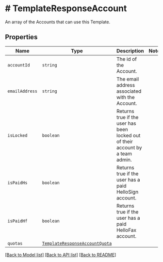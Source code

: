 # # TemplateResponseAccount

An array of the Accounts that can use this Template.

## Properties

Name | Type | Description | Notes
------------ | ------------- | ------------- | -------------
| `accountId` | ```string``` |  The id of the Account.  |  |
| `emailAddress` | ```string``` |  The email address associated with the Account.  |  |
| `isLocked` | ```boolean``` |  Returns true if the user has been locked out of their account by a team admin.  |  |
| `isPaidHs` | ```boolean``` |  Returns true if the user has a paid HelloSign account.  |  |
| `isPaidHf` | ```boolean``` |  Returns true if the user has a paid HelloFax account.  |  |
| `quotas` | [```TemplateResponseAccountQuota```](TemplateResponseAccountQuota.md) |    |  |

[[Back to Model list]](../../README.md#models) [[Back to API list]](../../README.md#endpoints) [[Back to README]](../../README.md)

